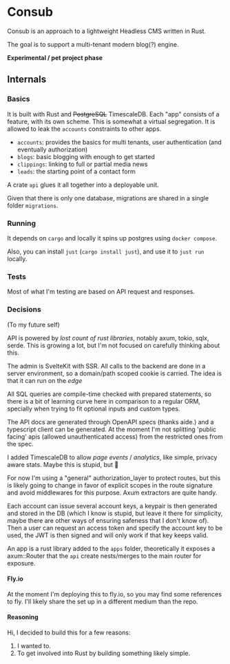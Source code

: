 # Consub 

Consub is an approach to a lightweight Headless CMS written in Rust.

The goal is to support a multi-tenant modern blog(?) engine.

**Experimental / pet project phase**

## Internals

### Basics

It is built with Rust and ~~PostgreSQL~~ TimescaleDB. Each "app" consists of a feature, with its own scheme. This is somewhat a virtual segregation. It is allowed to leak the `accounts` constraints to other apps.

- `accounts`: provides the basics for multi tenants, user authentication (and eventually authorization)
- `blogs`: basic blogging with enough to get started
- `clippings`: linking to full or partial media news
- `leads`: the starting point of a contact form

A crate `api` glues it all together into a deployable unit.

Given that there is only one database, migrations are shared in a single folder `migrations`.

### Running

It depends on `cargo` and locally it spins up postgres using `docker compose`. 

Also, you can install `just` (`cargo install just`), and use it to `just run` locally.

### Tests

Most of what I'm testing are based on API request and responses.

### Decisions

(To my future self)

API is powered by *lost count of rust libraries*, notably axum, tokio, sqlx, serde. This is growing a lot, but I'm not focused on carefully thinking about this.

The admin is SvelteKit with SSR. All calls to the backend are done in a server environment, so a domain/path scoped cookie is carried. The idea is that it can run on the *edge*

All SQL queries are compile-time checked with prepared statements, so there is a bit of learning curve here in comparison to a regular ORM, specially when trying to fit optional inputs and custom types.

The API docs are generated through OpenAPI specs (thanks aide.) and a typescript client can be generated. At the moment I'm not splitting 'public facing' apis (allowed unauthenticated access) from the restricted ones from the spec.

I added TimescaleDB to allow *page events* / *analytics*, like simple, privacy aware stats. Maybe this is stupid, but :shrug:  

For now I'm using a "general" authorization_layer to protect routes, but this is likely going to change in favor of explicit scopes in the route signature and avoid middlewares for this purpose. Axum extractors are quite handy.

Each account can issue several account keys, a keypair is then generated and stored in the DB (which I know is stupid, but leave it there for simplicity, maybe there are other ways of ensuring safeness that I don't know of). Then a user can request an access token and specify the account key to be used, the JWT is then signed and will only work if that key keeps valid. 

An app is a rust library added to the `apps` folder, theoretically it exposes a axum::Router that the `api` create nests/merges to the main router for exposure.

#### Fly.io

At the moment I'm deploying this to fly.io, so you may find some references to fly. I'll likely share the set up in a different medium than the repo. 

#### Reasoning

Hi, I decided to build this for a few reasons:

1) I wanted to.
2) To get involved into Rust by building something likely simple.